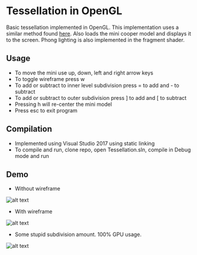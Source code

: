 # Tessellation in OpenGL
Basic tessellation implemented in OpenGL. This implementation uses a similar method found [here](http://in2gpu.com/2014/07/12/tessellation-tutorial-opengl-4-3/). Also loads the mini cooper model and displays it to the screen. Phong lighting is also implemented in the fragment shader.

## Usage
* To move the mini use up, down, left and right arrow keys
* To toggle wireframe press w
* To add or subtract to inner level subdivision press = to add and - to subtract
* To add or subtract to outer subdivision press ] to add and [ to subtract
* Pressing h will re-center the mini model
* Press esc to exit program

## Compilation
* Implemented using Visual Studio 2017 using static linking
* To compile and run, clone repo, open Tessellation.sln, compile in Debug mode and run

## Demo
* Without wireframe

![alt text](https://github.com/wesstr/tessellation/demo_imgs/tess.gif)
* With wireframe

![alt text](https://github.com/wesstr/tessellation/demo_imgs/tess_w.gif)

* Some stupid subdivision amount. 100% GPU usage.

![alt text](https://github.com/wesstr/tessellation/demo_imgs/tess-stupid.png)

